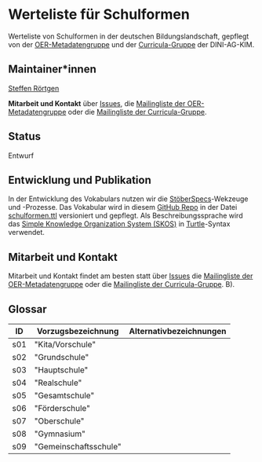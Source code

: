# Werteliste für Schulformen

Werteliste von Schulformen in der deutschen Bildungslandschaft, gepflegt von der [OER-Metadatengruppe](https://wiki.dnb.de/x/IQ30B) und der [Curricula-Gruppe](https://wiki.dnb.de/display/DINIAGKIM/Curricula-Gruppe) der DINI-AG-KIM.

## Maintainer\*innen

[Steffen Rörtgen](https://github.com/sroertgen)

**Mitarbeit und Kontakt** über [Issues](https://github.com/dini-ag-kim/schulfaecher/issues/), die [Mailingliste der OER-Metadatengruppe](https://lists.dnb.de/mailman/listinfo/dini-ag-kim-oer) oder die [Mailingliste der Curricula-Gruppe](https://lists.dnb.de/mailman/listinfo/dini-ag-kim-curricula).

## Status

Entwurf

## Entwicklung und Publikation

In der Entwicklung des Vokabulars nutzen wir die [StöberSpecs](https://w3id.org/kim/stoeberspecs/)-Wekzeuge und -Prozesse. Das Vokabular wird in diesem [GitHub Repo](https://github.com/dini-ag-kim/schulformen) in der Datei [schulformen.ttl](https://github.com/dini-ag-kim/schulformen/blob/master/schulformen.ttl) versioniert und gepflegt. Als Beschreibungssprache wird das [Simple Knowledge Organization System (SKOS)](https://www.w3.org/2004/02/skos/) in [Turtle](https://www.w3.org/TR/turtle/)-Syntax verwendet.

## Mitarbeit und Kontakt

Mitarbeit und Kontakt findet am besten statt über [Issues](https://github.com/dini-ag-kim/schulfaecher/issues) die [Mailingliste der OER-Metadatengruppe](https://lists.dnb.de/mailman/listinfo/dini-ag-kim-oer) oder die [Mailingliste der Curricula-Gruppe](https://lists.dnb.de/mailman/listinfo/dini-ag-kim-curricula).
B).

## Glossar

| ID    | Vorzugsbezeichnung  | Alternativbezeichnungen   |
|-------|-------------------  | --------                  |
| s01   | "Kita/Vorschule"    |                           |
| s02   | "Grundschule"       |                           |
| s03   | "Hauptschule"       |                           |
| s04   | "Realschule"        |         |
| s05   | "Gesamtschule"      |         |
| s06   | "Förderschule"      |         |
| s07   | "Oberschule"        |         |
| s08   | "Gymnasium"         |         |
| s09   | "Gemeinschaftsschule" |       |